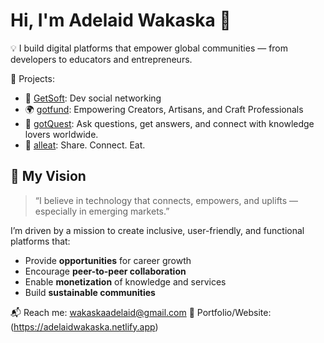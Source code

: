 # Hi, I'm Adelaid Wakaska 👋

💡 I build digital platforms that empower global communities — from developers to educators and entrepreneurs.

🚀 Projects:
- 🔧 [GetSoft](#): Dev social networking
- 🌍 [gotfund](#): Empowering Creators, Artisans, and Craft Professionals
- 💸 [gotQuest](#): Ask questions, get answers, and connect with knowledge lovers worldwide.
- 🏫 [alleat](#): Share. Connect. Eat.

## 🧩 My Vision

> “I believe in technology that connects, empowers, and uplifts — especially in emerging markets.”

I’m driven by a mission to create inclusive, user-friendly, and functional platforms that:
- Provide **opportunities** for career growth
- Encourage **peer-to-peer collaboration**
- Enable **monetization** of knowledge and services
- Build **sustainable communities**


📬 Reach me: wakaskaadelaid@gmail.com
🔗 Portfolio/Website: (https://adelaidwakaska.netlify.app) 
